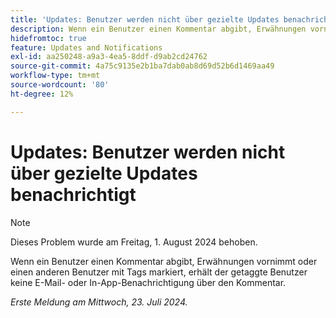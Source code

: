 ```yaml
---
title: 'Updates: Benutzer werden nicht über gezielte Updates benachrichtigt.'
description: Wenn ein Benutzer einen Kommentar abgibt, Erwähnungen vornimmt oder einen anderen Benutzer mit Tags markiert, erhält der getaggte Benutzer keine E-Mail- oder In-App-Benachrichtigung über den Kommentar.
hidefromtoc: true
feature: Updates and Notifications
exl-id: aa250248-a9a3-4ea5-8ddf-d9ab2cd24762
source-git-commit: 4a75c9135e2b1ba7dab0ab8d69d52b6d1469aa49
workflow-type: tm+mt
source-wordcount: '80'
ht-degree: 12%

---
```


# Updates: Benutzer werden nicht über gezielte Updates benachrichtigt

>[!NOTE]
>
>Dieses Problem wurde am Freitag, 1. August 2024 behoben.

Wenn ein Benutzer einen Kommentar abgibt, Erwähnungen vornimmt oder einen anderen Benutzer mit Tags markiert, erhält der getaggte Benutzer keine E-Mail- oder In-App-Benachrichtigung über den Kommentar.

_Erste Meldung am Mittwoch, 23. Juli 2024._
